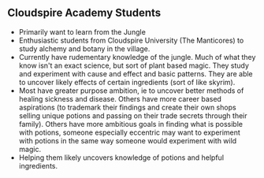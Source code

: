 ## Cloudspire Academy Students
- Primarily want to learn from the Jungle
- Enthusiastic students from Cloudspire University (The Manticores) to study alchemy and botany in the village.
- Currently have rudementary knowledge of the jungle. Much of what they know isn't an exact science, but sort of plant based magic. They study and experiment with cause and effect and basic patterns. They are able to uncover likely effects of certain ingredients (sort of like skyrim). 
- Most have greater purpose ambition, ie to uncover better methods of healing sickness and disease. Others have more career based aspirations (to trademark their findings and create their own shops selling unique potions and passing on their trade secrets through their family). Others have more ambitious goals in finding what is possible with potions, someone especially eccentric may want to experiment with potions in the same way someone would experiment with wild magic.
- Helping them likely uncovers knowledge of potions and helpful ingredients.